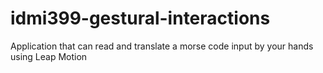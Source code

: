 # idmi399-gestural-interactions
Application that can read and translate a morse code input by your hands using Leap Motion
